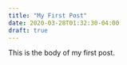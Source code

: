 ```yaml
---
title: "My First Post"
date: 2020-03-28T01:32:30-04:00
draft: true
---
```


This is the body of my first post.